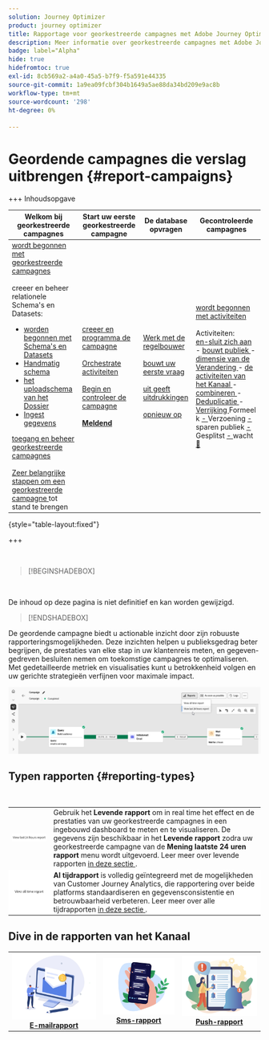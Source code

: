 ```yaml
---
solution: Journey Optimizer
product: journey optimizer
title: Rapportage voor georkestreerde campagnes met Adobe Journey Optimizer
description: Meer informatie over georkestreerde campagnes met Adobe Journey Optimizer
badge: label="Alpha"
hide: true
hidefromtoc: true
exl-id: 8cb569a2-a4a0-45a5-b7f9-f5a591e44335
source-git-commit: 1a9ea09fcbf304b1649a5ae88da34bd209e9ac8b
workflow-type: tm+mt
source-wordcount: '298'
ht-degree: 0%

---
```


# Geordende campagnes die verslag uitbrengen {#report-campaigns}

+++ Inhoudsopgave

| Welkom bij georkestreerde campagnes | Start uw eerste georkestreerde campagne | De database opvragen | Gecontroleerde campagnes |
|---|---|---|---|
| [ wordt begonnen met georkestreerde campagnes ](gs-orchestrated-campaigns.md)<br/><br/> creeer en beheer relationele Schema&#39;s en Datasets:</br> <ul><li>[ worden begonnen met Schema&#39;s en Datasets ](gs-schemas.md)</li><li>[ Handmatig schema ](manual-schema.md)</li><li>[ het uploadschema van het Dossier ](file-upload-schema.md)</li><li>[ Ingest gegevens ](ingest-data.md)</li></ul>[ toegang en beheer georkestreerde campagnes ](access-manage-orchestrated-campaigns.md)<br/><br/>[ Zeer belangrijke stappen om een georkestreerde campagne ](gs-campaign-creation.md) tot stand te brengen | [ creeer en programma de campagne ](create-orchestrated-campaign.md)<br/><br/>[ Orchestrate activiteiten ](orchestrate-activities.md)<br/><br/>[ Begin en controleer de campagne ](start-monitor-campaigns.md)<br/><br/><b>[ Meldend ](reporting-campaigns.md)<b> | [ Werk met de regelbouwer ](orchestrated-rule-builder.md)<br/><br/>[ bouwt uw eerste vraag ](build-query.md)<br/><br/>[ uit geeft uitdrukkingen ](edit-expressions.md)<br/><br/>[ opnieuw op ](retarget.md) | [ wordt begonnen met activiteiten ](activities/about-activities.md)<br/><br/> Activiteiten:<br/>[ en-sluit zich aan ](activities/and-join.md) - [ bouwt publiek ](activities/build-audience.md) - [ dimensie van de Verandering ](activities/change-dimension.md) - [ de activiteiten van het Kanaal ](activities/channels.md) - [ combineren ](activities/combine.md) - [ Deduplicatie ](activities/deduplication.md) - [ Verrijking ](activities/enrichment.md) Formeel k [ - ](activities/fork.md) Verzoening [ - ](activities/reconciliation.md) sparen publiek [ - ](activities/save-audience.md) Gesplitst [ - ](activities/split.md) wacht [&#128279;](activities/wait.md) |

{style="table-layout:fixed"}

+++

<br/>

>[!BEGINSHADEBOX]

</br>

De inhoud op deze pagina is niet definitief en kan worden gewijzigd.

>[!ENDSHADEBOX]

De geordende campagne biedt u actionable inzicht door zijn robuuste rapporteringsmogelijkheden. Deze inzichten helpen u publieksgedrag beter begrijpen, de prestaties van elke stap in uw klantenreis meten, en gegeven-gedreven besluiten nemen om toekomstige campagnes te optimaliseren. Met gedetailleerde metriek en visualisaties kunt u betrokkenheid volgen en uw gerichte strategieën verfijnen voor maximale impact.

![](assets/report-orchestrated.png)

## Typen rapporten {#reporting-types}

<table style="table-layout:auto; width: 100%; border-collapse: collapse;">
  <tbody>
    <tr>
      <td><a href="../reports/live-report.md"><img alt="Live-rapport" src="assets/last-24hours.png"></a></td>
      <td>
        Gebruik het <b> Levende rapport </b> om in real time het effect en de prestaties van uw georkestreerde campagnes in een ingebouwd dashboard te meten en te visualiseren. De gegevens zijn beschikbaar in het <b> Levende rapport </b> zodra uw georkestreerde campagne van de <b> Mening laatste 24 uren rapport </b> menu wordt uitgevoerd. Leer meer over levende rapporten <a href="../reports/live-report.md"> in deze sectie </a>.
      </td>
        </br>
    </tr>
    <tr style="background-color: #FFFFFF;">
      <td><a href="../reports/report-gs-cja.md"><img alt="Alle tijdrapporten" src="assets/all-time-report.png"></a></td>
      <td>
        <b> Al tijdrapport </b> is volledig geïntegreerd met de mogelijkheden van Customer Journey Analytics, die rapportering over beide platforms standaardiseren en gegevensconsistentie en betrouwbaarheid verbeteren. Leer meer over alle tijdrapporten <a href="../reports/report-gs-cja.md"> in deze sectie </a>.
      </td>
    </tr>
  </tbody>
</table>

## Dive in de rapporten van het Kanaal

<table style="table-layout:fixed"><tr style="border: 0; text-align: center;" >
<td><a href="../reports/campaign-global-report-cja-email.md"><img alt="email" src="../channels/assets/do-not-localize/email.png"></a><br/><a href="../reports/campaign-global-report-cja-email.md"><strong>E-mailrapport</strong></a></td>
<td><a href="../reports/campaign-global-report-cja-sms.md"><img alt="sms" src="../channels/assets/do-not-localize/sms.png"></a><br/><a href="../reports/campaign-global-report-cja-sms.md"><strong>Sms-rapport</strong></a></td>
<td><a href="../reports/campaign-global-report-cja-push.md"><img alt="duwen" src="../channels/assets/do-not-localize/push.png"></a><a href="../reports/campaign-global-report-cja-push.md"><strong>Push-rapport</strong></a></td>
</tr></table>

